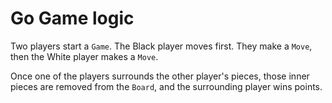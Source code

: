 # Go Game logic

Two players start a `Game`. The Black player moves first. They make a `Move`, then the White player makes a `Move`. 

Once one of the players surrounds the other player's pieces, those inner pieces are removed from the `Board`, and the surrounding player wins points.
